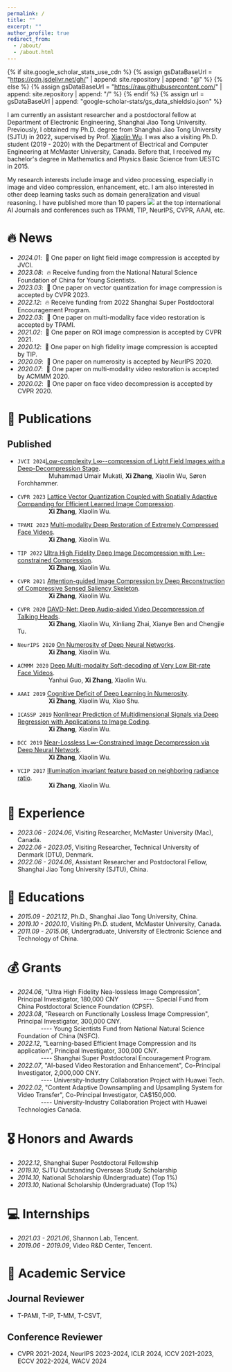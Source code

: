 ```yaml
---
permalink: /
title: ""
excerpt: ""
author_profile: true
redirect_from: 
  - /about/
  - /about.html
---
```



{% if site.google_scholar_stats_use_cdn %}
{% assign gsDataBaseUrl = "https://cdn.jsdelivr.net/gh/" | append: site.repository | append: "@" %}
{% else %}
{% assign gsDataBaseUrl = "https://raw.githubusercontent.com/" | append: site.repository | append: "/" %}
{% endif %}
{% assign url = gsDataBaseUrl | append: "google-scholar-stats/gs_data_shieldsio.json" %}

<span class='anchor' id='about-me'></span>

I am currently an assistant researcher and a postdoctoral fellow at Department of Electronic Engineering, Shanghai Jiao Tong University. Previously, I obtained my Ph.D. degree from Shanghai Jiao Tong University (SJTU) in 2022, supervised by Prof. <a href="https://scholar.google.com/citations?user=ZuQnEIgAAAAJ">Xiaolin Wu</a>. I was also a visiting Ph.D. student (2019 - 2020) with the Department of Electrical and Computer Engineering at McMaster University, Canada.  Before that, I received my bachelor's degree in Mathematics and Physics Basic Science from UESTC in 2015.

My research interests include image and video processing, especially in image and video compression, enhancement, etc.
I am also interested in other deep learning tasks such as domain generalization and visual reasoning. I have published more than 10 papers
  <a href='https://scholar.google.com/citations?user=78WvEjMAAAAJ'><img src="https://img.shields.io/endpoint?url={{ url | url_encode }}&logo=Google%20Scholar&labelColor=f6f6f6&color=9cf&style=flat&label=citations"></a>
at the top international AI Journals and conferences such as TPAMI, TIP, NeurIPS, CVPR, AAAI, etc.


# 🔥 News
<!-- - *2024.07*: &nbsp;🎉 One paper on point cloud compression is accepted by ECCV 2024.  -->
- *2024.01*: &nbsp;🎉 One paper on light field image compression is accepted by JVCI. 
- *2023.08*: &nbsp;🔥 Receive funding from the National Natural Science Foundation of China for Young Scientists.
- *2023.03*: &nbsp;🎉 One paper on vector quantization for image compression is accepted by CVPR 2023. 
- *2022.12*: &nbsp;🔥 Receive funding from 2022 Shanghai Super Postdoctoral Encouragement Program.
- *2022.03*: &nbsp;🎉 One paper on multi-modality face video restoration is accepted by TPAMI. 
- *2021.02*: &nbsp;🎉 One paper on ROI image compression is accepted by CVPR 2021. 
- *2020.12*: &nbsp;🎉 One paper on high fidelity image compression is accepted by TIP. 
- *2020.09*: &nbsp;🎉 One paper on numerosity is accepted by NeurIPS 2020. 
- *2020.07*: &nbsp;🎉 One paper on multi-modality video restoration is accepted by ACMMM 2020. 
- *2020.02*: &nbsp;🎉 One paper on face video decompression is accepted by CVPR 2020. 


# 📝 Publications 

<!-- <div class='paper-box'><div class='paper-box-image'><div><div class="badge">CVPR 2016</div><img src='images/500x300.png' alt="sym" width="100%"></div></div>
<div class='paper-box-text' markdown="1">

[Deep Residual Learning for Image Recognition](https://openaccess.thecvf.com/content_cvpr_2016/papers/He_Deep_Residual_Learning_CVPR_2016_paper.pdf)

**Kaiming He**, Xiangyu Zhang, Shaoqing Ren, Jian Sun

[**Project**](https://scholar.google.com/citations?view_op=view_citation&hl=zh-CN&user=DhtAFkwAAAAJ&citation_for_view=DhtAFkwAAAAJ:ALROH1vI_8AC) <strong><span class='show_paper_citations' data='DhtAFkwAAAAJ:ALROH1vI_8AC'></span></strong>
- Lorem ipsum dolor sit amet, consectetur adipiscing elit. Vivamus ornare aliquet ipsum, ac tempus justo dapibus sit amet. 
</div>
</div> -->

<!-- ## Preprints

- ``arXiv``[FLLIC: Functionally Lossless Image Compression](https://arxiv.org/pdf/2401.13616.pdf).
**Xi Zhang**, Xiaolin Wu.

- ``arXiv``[Dual-layer Image Compression via Adaptive Downsampling and Spatially Varying Upconversion](https://arxiv.org/pdf/2302.06096.pdf).
**Xi Zhang**, Xiaolin Wu.

- ``arXiv``[Asymmetric Coding for Ultrahigh Throughput Encoding (ACUTE)]().Seyed Mehdi Ayyoubzadeh, **Xi Zhang**, Xiaolin Wu. -->


## Published

<!-- - ``ECCV 2024``[Fast Point Cloud Geometry Compression with Context-based Residual Coding and INR-based Refinement](). -->
<!-- Haoxu, **Xi Zhang**, Xiaolin Wu. -->

- ``JVCI 2024``[Low-complexity L∞--compression of Light Field Images with a Deep-Decompression Stage](https://doi.org/10.1016/j.jvcir.2024.104072). \
&emsp; &emsp; &emsp; &emsp; 
Muhammad Umair Mukati, **Xi Zhang**, Xiaolin Wu, Søren Forchhammer.

- ``CVPR 2023`` [Lattice Vector Quantization Coupled with Spatially Adaptive Companding for Efficient Learned Image Compression](https://openaccess.thecvf.com/content/CVPR2023/html/Zhang_LVQAC_Lattice_Vector_Quantization_Coupled_With_Spatially_Adaptive_Companding_for_CVPR_2023_paper.html). \
&emsp; &emsp; &emsp; &emsp; 
**Xi Zhang**, Xiaolin Wu.

- ``TPAMI 2023`` [Multi-modality Deep Restoration of Extremely Compressed Face Videos](https://ieeexplore.ieee.org/abstract/document/9730053). \
&emsp; &emsp; &emsp; &emsp; 
**Xi Zhang**, Xiaolin Wu.

- ``TIP 2022`` [Ultra High Fidelity Deep Image Decompression with L∞-constrained Compression](https://ieeexplore.ieee.org/abstract/document/9277919). \
&emsp; &emsp; &emsp; &emsp; 
**Xi Zhang**, Xiaolin Wu.

- ``CVPR 2021`` [Attention-guided Image Compression by Deep Reconstruction of Compressive Sensed Saliency Skeleton](https://openaccess.thecvf.com/content/CVPR2021/html/Zhang_Attention-Guided_Image_Compression_by_Deep_Reconstruction_of_Compressive_Sensed_Saliency_CVPR_2021_paper.html). \
&emsp; &emsp; &emsp; &emsp; 
**Xi Zhang**, Xiaolin Wu.

- ``CVPR 2020`` [DAVD-Net: Deep Audio-aided Video Decompression of Talking Heads](https://openaccess.thecvf.com/content_CVPR_2020/html/Zhang_DAVD-Net_Deep_Audio-Aided_Video_Decompression_of_Talking_Heads_CVPR_2020_paper.html). \
&emsp; &emsp; &emsp; &emsp; 
**Xi Zhang**, Xiaolin Wu, Xinliang Zhai, Xianye Ben and Chengjie Tu.

- ``NeurIPS 2020`` [On Numerosity of Deep Neural Networks](https://proceedings.neurips.cc/paper/2020/hash/13e36f06c66134ad65f532e90d898545-Abstract.html). \
&emsp; &emsp; &emsp; &emsp; 
**Xi Zhang**, Xiaolin Wu.

- ``ACMMM 2020`` [Deep Multi-modality Soft-decoding of Very Low Bit-rate Face Videos](https://dl.acm.org/doi/abs/10.1145/3394171.3413709). \
&emsp; &emsp; &emsp; &emsp; 
Yanhui Guo, **Xi Zhang**, Xiaolin Wu.

- ``AAAI 2019`` [Cognitive Deficit of Deep Learning in Numerosity](https://ojs.aaai.org/index.php/AAAI/article/view/3928). \
&emsp; &emsp; &emsp; &emsp; 
**Xi Zhang**, Xiaolin Wu, Xiao Shu.

- ``ICASSP 2019`` [Nonlinear Prediction of Multidimensional Signals via Deep Regression with Applications to Image Coding](https://ieeexplore.ieee.org/abstract/document/8683863). \
&emsp; &emsp; &emsp; &emsp; 
**Xi Zhang**, Xiaolin Wu.

- ``DCC 2019`` [Near-Lossless L∞-Constrained Image Decompression via Deep Neural Network](https://ieeexplore.ieee.org/abstract/document/8712819). \
&emsp; &emsp; &emsp; &emsp; 
**Xi Zhang**, Xiaolin Wu.

- ``VCIP 2017`` [Illumination invariant feature based on neighboring radiance ratio](https://ieeexplore.ieee.org/abstract/document/8305111). \
&emsp; &emsp; &emsp; &emsp; 
**Xi Zhang**, Xiaolin Wu.


# 🎨 Experience
<!-- - *2024.06 - 2025.06*, Research Fellow, Nanyang Technological University (NTU), Singapore. -->
- *2023.06 - 2024.06*, Visiting Researcher, McMaster University (Mac), Canada.
- *2022.06 - 2023.05*, Visiting Researcher, Technical University of Denmark (DTU), Denmark.
- *2022.06 - 2024.06*, Assistant Researcher and Postdoctoral Fellow, Shanghai Jiao Tong University (SJTU), China.



# 📖 Educations
- *2015.09 - 2021.12*, Ph.D., Shanghai Jiao Tong University, China.
- *2019.10 - 2020.10*, Visiting Ph.D. student, McMaster University, Canada. 
- *2011.09 - 2015.06*, Undergraduate, University of Electronic Science and Technology of China.



# 💰 Grants
- *2024.06*,  "Ultra High Fidelity Nea-lossless Image Compression", Principal Investigator, 180,000 CNY
&emsp; &emsp; &emsp; ---- Special Fund from China Postdoctoral Science Foundation (CPSF). 
- *2023.08*,  "Research on Functionally Lossless Image Compression", Principal Investigator, 300,000 CNY. \
&emsp; &emsp; &emsp; ---- Young Scientists Fund from National Natural Science Foundation of China (NSFC).
- *2022.12*,  "Learning-based Efficient Image Compression and its application", Principal Investigator, 300,000 CNY. \
&emsp; &emsp; &emsp; ---- Shanghai Super Postdoctoral Encouragement Program.
- *2022.07*,  "AI-based Video Restoration and Enhancement", Co-Principal Investigator, 2,000,000 CNY. \
&emsp; &emsp; &emsp; ---- University-Industry Collaboration Project with Huawei Tech.
- *2022.02*,  "Content Adaptive Downsampling and Upsampling System for Video Transfer", Co-Principal Investigator, CA$150,000. \
&emsp; &emsp; &emsp; ---- University-Industry Collaboration Project with Huawei Technologies Canada.


# 🎖 Honors and Awards
- *2022.12*, Shanghai Super Postdoctoral Fellowship
- *2019.10*, SJTU Outstanding Overseas Study Scholarship
- *2014.10*, National Scholarship (Undergraduate) (Top 1%)
- *2013.10*, National Scholarship (Undergraduate) (Top 1%)


<!-- # 💬 Invited Talks
- *2021.06*, Lorem ipsum dolor sit amet, consectetur adipiscing elit. Vivamus ornare aliquet ipsum, ac tempus justo dapibus sit amet. 
- *2021.03*, Lorem ipsum dolor sit amet, consectetur adipiscing elit. Vivamus ornare aliquet ipsum, ac tempus justo dapibus sit amet.  \| [\[video\]](https://github.com/) -->


# 💻 Internships
- *2021.03 - 2021.06*, Shannon Lab, Tencent.
- *2019.06 - 2019.09*, Video R&D Center, Tencent. 


# 💬 Academic Service

## Journal Reviewer
- T-PAMI, T-IP, T-MM, T-CSVT, 

## Conference Reviewer
- CVPR 2021-2024, NeurIPS 2023-2024, ICLR 2024, ICCV 2021-2023, ECCV 2022-2024, WACV 2024
